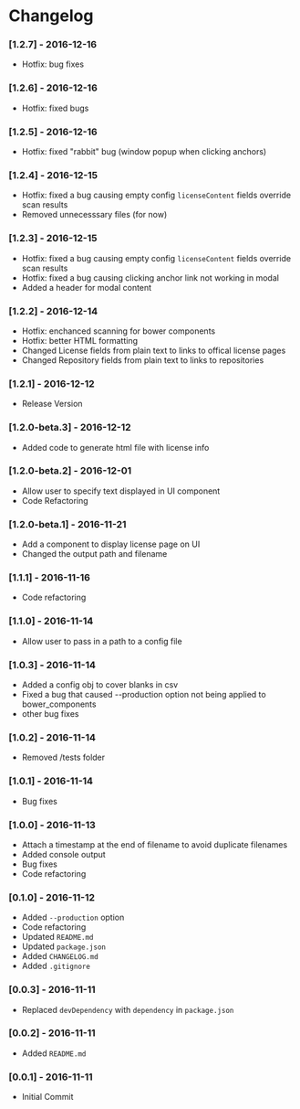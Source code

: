 # Changelog

### [1.2.7] - 2016-12-16
* Hotfix: bug fixes

### [1.2.6] - 2016-12-16
* Hotfix: fixed bugs

### [1.2.5] - 2016-12-16
* Hotfix: fixed "rabbit" bug (window popup when clicking anchors)

### [1.2.4] - 2016-12-15
* Hotfix: fixed a bug causing empty config `licenseContent` fields override scan results
* Removed unnecesssary files (for now)

### [1.2.3] - 2016-12-15
* Hotfix: fixed a bug causing empty config `licenseContent` fields override scan results
* Hotfix: fixed a bug causing clicking anchor link not working in modal
* Added a header for modal content

### [1.2.2] - 2016-12-14
* Hotfix: enchanced scanning for bower components
* Hotfix: better HTML formatting
* Changed License fields from plain text to links to offical license pages
* Changed Repository fields from plain text to links to repositories

### [1.2.1] - 2016-12-12
* Release Version

### [1.2.0-beta.3] - 2016-12-12
* Added code to generate html file with license info

### [1.2.0-beta.2] - 2016-12-01
* Allow user to specify text displayed in UI component
* Code Refactoring

### [1.2.0-beta.1] - 2016-11-21
* Add a component to display license page on UI
* Changed the output path and filename

### [1.1.1] - 2016-11-16
* Code refactoring

### [1.1.0] - 2016-11-14
* Allow user to pass in a path to a config file

### [1.0.3] - 2016-11-14
* Added a config obj to cover blanks in csv
* Fixed a bug that caused --production option not being applied to bower_components
* other bug fixes

### [1.0.2] - 2016-11-14
* Removed /tests folder

### [1.0.1] - 2016-11-14
* Bug fixes

### [1.0.0] - 2016-11-13
* Attach a timestamp at the end of filename to avoid duplicate filenames
* Added console output
* Bug fixes
* Code refactoring

### [0.1.0] - 2016-11-12
* Added `--production` option
* Code refactoring
* Updated `README.md`
* Updated `package.json`
* Added `CHANGELOG.md`
* Added `.gitignore`

### [0.0.3] - 2016-11-11
* Replaced `devDependency` with `dependency` in `package.json`

### [0.0.2] - 2016-11-11
* Added `README.md`

### [0.0.1] - 2016-11-11
* Initial Commit
